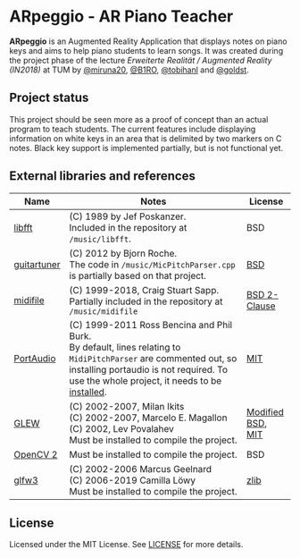 # ARpeggio - AR Piano Teacher
**ARpeggio** is an Augmented Reality Application that displays notes on piano keys and aims to help piano students to learn songs.
It was created during the project phase of the lecture *Erweiterte Realität / Augmented Reality (IN2018)* at TUM by [@miruna20](https://github.com/miruna20), [@B1RO](https://github.com/B1RO), [@tobihanl](https://github.com/tobihanl) and [@goldst](https://github.com/goldst).

## Project status
This project should be seen more as a proof of concept than an actual program to teach students. The current features include displaying information on white keys in an area that is delimited by two markers on C notes. Black key support is implemented partially, but is not functional yet.

## External libraries and references
Name | Notes | License
-----|-------|--------
[libfft](https://github.com/bejayoharen/guitartuner/blob/master/src/libfft.c) | (C) 1989 by Jef Poskanzer. <br/> Included in the repository at `/music/libfft`. | BSD 
[guitartuner](https://github.com/bejayoharen/guitartuner) | (C) 2012 by Bjorn Roche. <br/> The code in `/music/MicPitchParser.cpp` is partially based on that project. | [BSD](https://github.com/bejayoharen/guitartuner#Copyright)
[midifile](https://github.com/craigsapp/midifile) | (C) 1999-2018, Craig Stuart Sapp. <br/> Partially included in the repository at `/music/midifile` | [BSD 2-Clause](https://github.com/craigsapp/midifile/blob/master/LICENSE.txt)
[PortAudio](http://portaudio.com/) | (C) 1999-2011 Ross Bencina and Phil Burk. <br/> By default, lines relating to `MidiPitchParser` are commented out, so installing portaudio is not required. To use the whole project, it needs to be [installed](http://files.portaudio.com/docs/v19-doxydocs/tutorial_start.html).| [MIT](http://files.portaudio.com/docs/v19-doxydocs/License.html)
[GLEW](http://glew.sourceforge.net/) | (C) 2002-2007, Milan Ikits <br/> (C) 2002-2007, Marcelo E. Magallon <br/> (C) 2002, Lev Povalahev <br/> Must be installed to compile the project. | [Modified BSD](https://github.com/nigels-com/glew/blob/master/LICENSE.txt), <br/> [MIT](https://github.com/nigels-com/glew/blob/master/LICENSE.txt)
[OpenCV 2](https://opencv.org/) | Must be installed to compile the project. | BSD
[glfw3](https://www.glfw.org/) | (C) 2002-2006 Marcus Geelnard <br/> (C) 2006-2019 Camilla Löwy <br/> Must be installed to compile the project. | [zlib](https://github.com/glfw/glfw/blob/master/LICENSE.md)


## License
Licensed under the MIT License. See [LICENSE](LICENSE) for more details.
